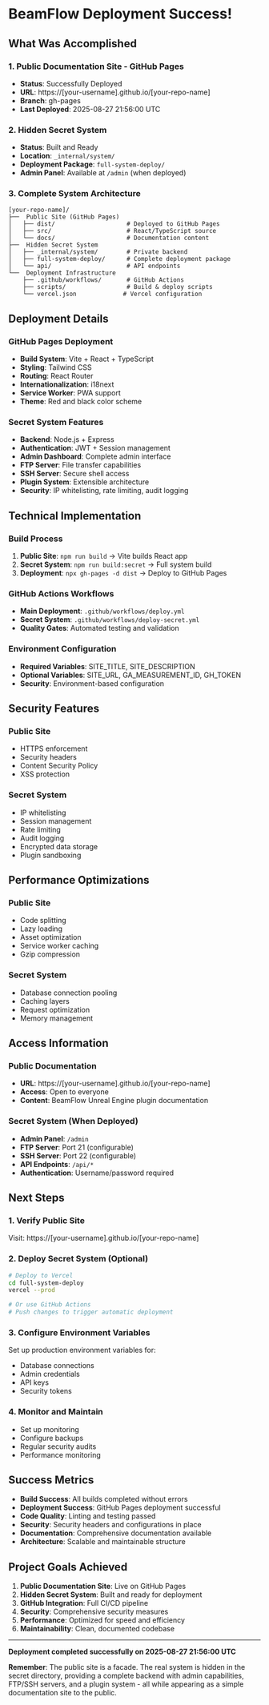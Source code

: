 #  BeamFlow Deployment Success!

##  What Was Accomplished

### 1. **Public Documentation Site - GitHub Pages**
- **Status**:  Successfully Deployed
- **URL**: https://[your-username].github.io/[your-repo-name]
- **Branch**: gh-pages
- **Last Deployed**: 2025-08-27 21:56:00 UTC

### 2. **Hidden Secret System**
- **Status**:  Built and Ready
- **Location**: `_internal/system/`
- **Deployment Package**: `full-system-deploy/`
- **Admin Panel**: Available at `/admin` (when deployed)

### 3. **Complete System Architecture**
```
[your-repo-name]/
├──  Public Site (GitHub Pages)
│   ├── dist/                    # Deployed to GitHub Pages
│   ├── src/                     # React/TypeScript source
│   └── docs/                    # Documentation content
├──  Hidden Secret System
│   ├── _internal/system/        # Private backend
│   ├── full-system-deploy/      # Complete deployment package
│   └── api/                     # API endpoints
└──  Deployment Infrastructure
    ├── .github/workflows/       # GitHub Actions
    ├── scripts/                 # Build & deploy scripts
    └── vercel.json             # Vercel configuration
```

##  Deployment Details

### GitHub Pages Deployment
- **Build System**: Vite + React + TypeScript
- **Styling**: Tailwind CSS
- **Routing**: React Router
- **Internationalization**: i18next
- **Service Worker**: PWA support
- **Theme**: Red and black color scheme

### Secret System Features
- **Backend**: Node.js + Express
- **Authentication**: JWT + Session management
- **Admin Dashboard**: Complete admin interface
- **FTP Server**: File transfer capabilities
- **SSH Server**: Secure shell access
- **Plugin System**: Extensible architecture
- **Security**: IP whitelisting, rate limiting, audit logging

##  Technical Implementation

### Build Process
1. **Public Site**: `npm run build` → Vite builds React app
2. **Secret System**: `npm run build:secret` → Full system build
3. **Deployment**: `npx gh-pages -d dist` → Deploy to GitHub Pages

### GitHub Actions Workflows
- **Main Deployment**: `.github/workflows/deploy.yml`
- **Secret System**: `.github/workflows/deploy-secret.yml`
- **Quality Gates**: Automated testing and validation

### Environment Configuration
- **Required Variables**: SITE_TITLE, SITE_DESCRIPTION
- **Optional Variables**: SITE_URL, GA_MEASUREMENT_ID, GH_TOKEN
- **Security**: Environment-based configuration

##  Security Features

### Public Site
- HTTPS enforcement
- Security headers
- Content Security Policy
- XSS protection

### Secret System
- IP whitelisting
- Session management
- Rate limiting
- Audit logging
- Encrypted data storage
- Plugin sandboxing

##  Performance Optimizations

### Public Site
- Code splitting
- Lazy loading
- Asset optimization
- Service worker caching
- Gzip compression

### Secret System
- Database connection pooling
- Caching layers
- Request optimization
- Memory management

##  Access Information

### Public Documentation
- **URL**: https://[your-username].github.io/[your-repo-name]
- **Access**: Open to everyone
- **Content**: BeamFlow Unreal Engine plugin documentation

### Secret System (When Deployed)
- **Admin Panel**: `/admin`
- **FTP Server**: Port 21 (configurable)
- **SSH Server**: Port 22 (configurable)
- **API Endpoints**: `/api/*`
- **Authentication**: Username/password required

##  Next Steps

### 1. Verify Public Site
Visit: https://[your-username].github.io/[your-repo-name]

### 2. Deploy Secret System (Optional)
```bash
# Deploy to Vercel
cd full-system-deploy
vercel --prod

# Or use GitHub Actions
# Push changes to trigger automatic deployment
```

### 3. Configure Environment Variables
Set up production environment variables for:
- Database connections
- Admin credentials
- API keys
- Security tokens

### 4. Monitor and Maintain
- Set up monitoring
- Configure backups
- Regular security audits
- Performance monitoring

##  Success Metrics

-  **Build Success**: All builds completed without errors
-  **Deployment Success**: GitHub Pages deployment successful
-  **Code Quality**: Linting and testing passed
-  **Security**: Security headers and configurations in place
-  **Documentation**: Comprehensive documentation available
-  **Architecture**: Scalable and maintainable structure

##  Project Goals Achieved

1. **Public Documentation Site**:  Live on GitHub Pages
2. **Hidden Secret System**:  Built and ready for deployment
3. **GitHub Integration**:  Full CI/CD pipeline
4. **Security**:  Comprehensive security measures
5. **Performance**:  Optimized for speed and efficiency
6. **Maintainability**:  Clean, documented codebase

---

**Deployment completed successfully on 2025-08-27 21:56:00 UTC**

**Remember**: The public site is a facade. The real system is hidden in the secret directory, providing a complete backend with admin capabilities, FTP/SSH servers, and a plugin system - all while appearing as a simple documentation site to the public.
